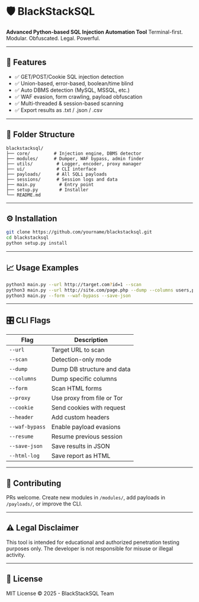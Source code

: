 # 🛡️ BlackStackSQL

**Advanced Python-based SQL Injection Automation Tool**
Terminal-first. Modular. Obfuscated. Legal. Powerful.

---

## 🚀 Features

- ✅ GET/POST/Cookie SQL injection detection
- ✅ Union-based, error-based, boolean/time blind
- ✅ Auto DBMS detection (MySQL, MSSQL, etc.)
- ✅ WAF evasion, form crawling, payload obfuscation
- ✅ Multi-threaded & session-based scanning
- ✅ Export results as .txt / .json / .csv

---

## 📂 Folder Structure

```
blackstacksql/
├── core/         # Injection engine, DBMS detector
├── modules/      # Dumper, WAF bypass, admin finder
├── utils/         # Logger, encoder, proxy manager
├── ui/            # CLI interface
├── payloads/      # All SQLi payloads
├── sessions/      # Session logs and data
├── main.py         # Entry point
├── setup.py        # Installer
└── README.md
```

---

## ⚙️ Installation

```bash
git clone https://github.com/yourname/blackstacksql.git
cd blackstacksql
python setup.py install
```

---

## 📈 Usage Examples

```bash
python3 main.py --url http://target.com?id=1 --scan
python3 main.py --url http://site.com/page.php --dump --columns users,password
python3 main.py --form --waf-bypass --save-json
```

---

## 🎛 CLI Flags

| Flag         | Description                          |
|--------------|--------------------------------------|
| `--url`      | Target URL to scan                  |
| `--scan`     | Detection-only mode                  |
| `--dump`     | Dump DB structure and data           |
| `--columns`  | Dump specific columns               |
| `--form`     | Scan HTML forms                      |
| `--proxy`    | Use proxy from file or Tor           |
| `--cookie`   | Send cookies with request            |
| `--header`   | Add custom headers                  |
| `--waf-bypass` | Enable payload evasions             |
| `--resume`   | Resume previous session             |
| `--save-json` | Save results in JSON                |
| `--html-log` | Save report as HTML                  |

---

## 🤝 Contributing

PRs welcome. Create new modules in `/modules/`, add payloads in `/payloads/`, or improve the CLI.

---

## ⚠️ Legal Disclaimer

This tool is intended for educational and authorized penetration testing purposes only.
The developer is not responsible for misuse or illegal activity.

---

## 📜 License

MIT License © 2025 - BlackStackSQL Team
